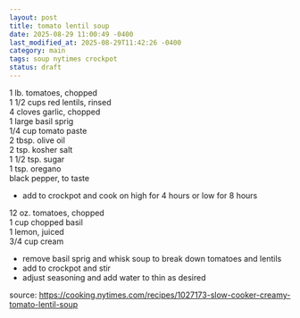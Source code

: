 ```yaml
---
layout: post
title: tomato lentil soup
date: 2025-08-29 11:00:49 -0400
last_modified_at: 2025-08-29T11:42:26 -0400
category: main
tags: soup nytimes crockpot
status: draft
---
```


1 lb. tomatoes, chopped  
1 1/2 cups red lentils, rinsed  
4 cloves garlic, chopped  
1 large basil sprig  
1/4 cup tomato paste  
2 tbsp. olive oil  
2 tsp. kosher salt  
1 1/2 tsp. sugar  
1 tsp. oregano  
black pepper, to taste  
* add to crockpot and cook on high for 4 hours or low for 8 hours

12 oz. tomatoes, chopped  
1 cup chopped basil  
1 lemon, juiced  
3/4 cup cream  
* remove basil sprig and whisk soup to break down tomatoes and lentils
* add to crockpot and stir
* adjust seasoning and add water to thin as desired

source: <https://cooking.nytimes.com/recipes/1027173-slow-cooker-creamy-tomato-lentil-soup>
